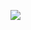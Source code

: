  <a href="https://github.com/DEVELOPERPAOLOX"><img src="https://cardivo.vercel.app/api?name=SYSTEM+X&description=&image=https://th.bing.com/th/id/OIG3.jwPDO4yo5ZZLK43hab43?cb=13&pid=ImgGn/revision/latest?cb=20200606024545&usqp=CAU&usqp=CAU&backgroundColor=%23ecf0f1&instagram=@devpaolox&whatsapp=Matías_Crypto&pattern=leaf&colorPattern=%23eaeaea" /></a>
